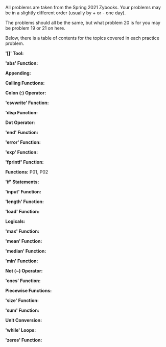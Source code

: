 All problems are taken from the Spring 2021 Zybooks. Your problems may be in a slightly different order (usually by + or - one day).

The problems should all be the same, but what problem 20 is for you may be problem 19 or 21 on here.

Below, there is a table of contents for the topics covered in each practice problem.

**'[]' Tool:**


**'abs' Function:**


**Appending:**


**Calling Functions:**


**Colon (:) Operator:**


**'csvwrite' Function:**


**'disp Function:**


**Dot Operator:**


**'end' Function:**


**'error' Function:**


**'exp' Function:**


**'fprintf' Function:**


**Functions:**
P01, P02

**'if' Statements:**


**'input' Function:**


**'length' Function:**


**'load' Function:**


**Logicals:**


**'max' Function:**


**'mean' Function:**


**'median' Function:**


**'min' Function:**


**Not (~) Operator:**


**'ones' Function:**


**Piecewise Functions:**


**'size' Function:**


**'sum' Function:**


**Unit Conversion:**


**'while' Loops:**


**'zeros' Function:**

